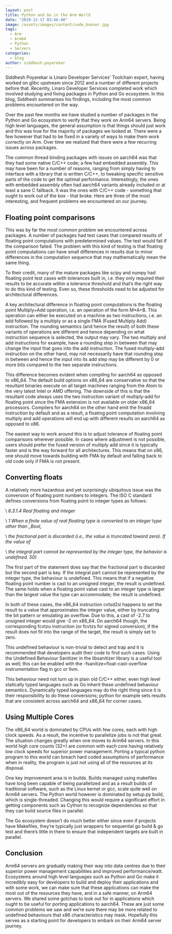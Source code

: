 ```yaml
---
layout: post
title: Python and Go in the Arm World
date: "2019-12-17 03:46:40"
image: /assets/images/content/code_banner.jpg
tags:
  - Arm
  - Arm64
  - Python
  - Servers
categories:
  - blog
author: siddhesh.poyarekar
---
```


Siddhesh Poyarekar is Linaro Developer Services' Toolchain expert, having worked on glibc upstream since 2012 and a number of different projects before that. Recently, Linaro Developer Services completed work which involved studying and fixing packages in Python and Go ecosystem. In this blog, Siddhesh summarises his findings, including the most common problems encountered on the way.

Over the past few months we have studied a number of packages in the Python and Go ecosystem to verify that they work on Arm64 servers. Being high level languages, the general assumption is that things should just work and this was true for the majority of packages we looked at. There were a few however that had to be fixed in a variety of ways to make them work correctly on Arm. Over time we realized that there were a few recurring issues across packages.

The common thread binding packages with issues on aarch64 was that they had some native C/C++ code; a few had embedded assembly. This may have been for a number of reasons, ranging from simply having to interface with a library that is written C/C++, to tweaking specific sensitive parts of the code to get the optimal performance. Interestingly, the ones with embedded assembly often had aarch64 variants already included or at least a sane C fallback. It was the ones with C/C++ code - something that ought to work out of the box - that broke. Here are three of the most interesting, and frequent problems we encountered on our journey.

## Floating point comparisons

This was by far the most common problem we encountered across packages. A number of packages had test cases that compared results of floating point computations with predetermined values. The test would fail if the comparison failed. The problem with this kind of testing is that floating point computations can have small differences in results due to minor differences in the computation sequence that may mathematically mean the same thing.

To their credit, many of the mature packages like scipy and numpy had floating point test cases with tolerances built in, i.e. they only required their results to be accurate within a tolerance threshold and that’s the right way to do this kind of testing. Even so, these thresholds need to be adjusted for architectural differences.

A key architectural difference in floating point computations is the floating point Multiply+Add operation, i.e. an operation of the form M\*A+B. This operation can either be executed on a machine as two instructions, i.e. an add followed by a multiply or as a single FMA (Fused Multiply Add) instruction. The rounding semantics (and hence the result) of both these variants of operations are different and hence depending on what instruction sequence is selected, the output may vary. The two multiply and add instructions for example, have a rounding step in between that may change the input that goes into the add instruction. The fused multiply-add instruction on the other hand, may not necessarily have that rounding step in between and hence the input into its add step may be different by 0 or more bits compared to the two separate instructions.

This difference becomes evident when compiling for aarch64 as opposed to x86_64. The default build options on x86_64 are conservative so that the resultant binaries execute on all target machines ranging from the Atom to the very latest Intel or AMD offering. The downside of this is that the resultant code always uses the two instruction variant of multiply-add for floating point since the FMA extension is not available on older x86_64 processors. Compilers for aarch64 on the other hand emit the fmadd instruction by default and as a result, a floating point computation involving multiply and add operations will end up with different results on aarch64 as opposed to x86.

The easiest way to work around this is to adjust tolerance of floating point comparisons wherever possible. In cases where adjustment is not possible, users should prefer the fused version of multiply add since it is typically faster and is the way forward for all architectures. This means that on x86, one should move towards building with FMA by default and falling back to old code only if FMA is not present.

## Converting floats

A relatively more hazardous and yet surprisingly ubiquitous issue was the conversion of floating point numbers to integers. The ISO C standard defines conversions from floating point to integer types as follows:

\ _6.3.1.4 Real floating and integer_

\ _1 When a finite value of real floating type is converted to an integer type other than \_Bool,_

\ _the fractional part is discarded (i.e., the value is truncated toward zero). If the value of_

\ _the integral part cannot be represented by the integer type, the behavior is undefined. 50)_

The first part of the statement does say that the fractional part is discarded but the second part is key. If the integral part cannot be represented by the integer type, the behaviour is undefined. This means that if a negative floating point number is cast to an unsigned integer, the result is undefined. The same holds when a floating point value cast to an integer type is larger than the largest value the type can accommodate; the result is undefined.

In both of these cases, the x86_64 instruction cvtsd2si happens to set the result to a value that approximates the integer value, either by truncating the bit pattern or emulating an overflow. Due to this, a cast of -2.7 to unsigned integer would give -2 on x86_64. On aarch64 though, the corresponding fcvtzu instruction (or fcvtzs for signed conversion), if the result does not fit into the range of the target, the result is simply set to zero.

This undefined behaviour is non-trivial to detect and trap and it is recommended that developers audit their code to find such cases. Using the Undefined Behaviour Sanitizer in the libsanitizer library is a useful tool as well; this can be enabled with the -fsanitize=float-cast-overflow instrumentation flag in gcc or llvm.

This behaviour need not turn up in plain old C/C++ either, even high level statically typed languages such as Go inherit these undefined behaviour semantics. Dynamically typed languages may do the right thing since it is their responsibility to do these conversions; python for example sets results that are consistent across aarch64 and x86_64 for corner cases.

## Using Multiple Cores

The x86_64 world is dominated by CPUs with few cores, each with high clock speeds. As a result, the incentive to parallelize jobs is not that great. The situation changes greatly when one moves to Arm64 servers. In this world high core counts (32+) are common with each core having relatively low clock speeds for superior power management. Porting a typical python program to this world can breach hard coded assumptions of performance when in reality, the program is just not using all of the resources at its disposal.

One key improvement area is in builds. Builds managed using makefiles have long been capable of being parallelized and as a result builds of traditional software, such as the Linux kernel or gcc, scale quite well on Arm64 servers. The Python world however is dominated by setup.py build, which is single-threaded. Changing this would require a significant effort in getting components such as Cython to recognize dependencies so that they can build source files in parallel.

The Go ecosystem doesn’t do much better either since even if projects have Makefiles, they’re typically just wrappers for sequential go build & go test and there’s little in there to ensure that independent targets are built in parallel.

## Conclusion

Arm64 servers are gradually making their way into data centres due to their superior power management capabilities and improved performance/watt. Ecosystems around high level languages such as Python and Go make it incredibly easy for developers to build and deploy their applications and with some work, we can make sure that these applications can make the most out of the resources they have, and in a safe manner, on Arm64 servers. We shared some gotchas to look out for in applications which ought to be useful for porting applications to aarch64. These are just some common problems we saw and we’re sure there may be more related to undefined behaviours that x86 characteristics may mask. Hopefully this serves as a starting point for developers to embark on their Arm64 server journey.
